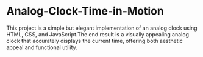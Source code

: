 # Analog-Clock-Time-in-Motion
This project is a simple but elegant implementation of an analog clock using HTML, CSS, and JavaScript.The end result is a visually appealing analog clock that accurately displays the current time, offering both aesthetic appeal and functional utility.
